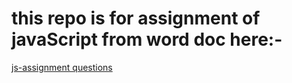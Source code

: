 # this repo is for assignment of javaScript from word doc here:-
[js-assignment questions](https://docs.google.com/document/d/1R9zT1Qo21GgLI5hcwYLe8F8bf2ubRsaDrToOKjJzIn4/edit?usp=drive_link)
